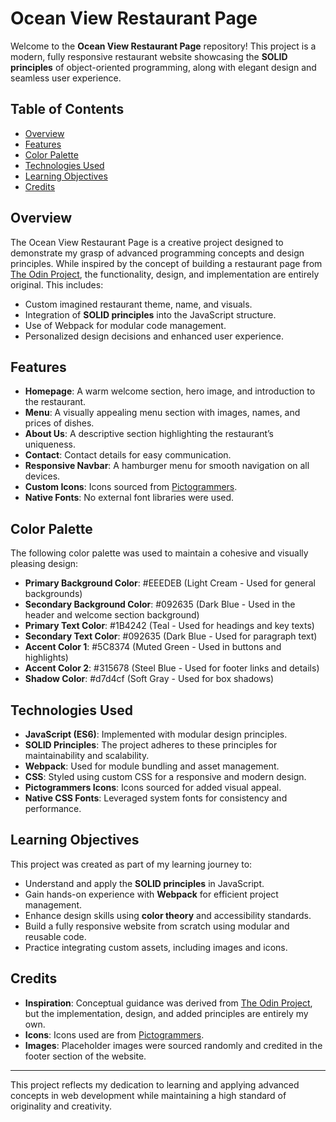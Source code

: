 # Ocean View Restaurant Page

Welcome to the **Ocean View Restaurant Page** repository! This project is a modern, fully responsive restaurant website showcasing the **SOLID principles** of object-oriented programming, along with elegant design and seamless user experience.

## Table of Contents
- [Overview](#overview)
- [Features](#features)
- [Color Palette](#color-palette)
- [Technologies Used](#technologies-used)
- [Learning Objectives](#learning-objectives)
- [Credits](#credits)

## Overview
The Ocean View Restaurant Page is a creative project designed to demonstrate my grasp of advanced programming concepts and design principles. While inspired by the concept of building a restaurant page from [The Odin Project](https://www.theodinproject.com/), the functionality, design, and implementation are entirely original. This includes:
- Custom imagined restaurant theme, name, and visuals.
- Integration of **SOLID principles** into the JavaScript structure.
- Use of Webpack for modular code management.
- Personalized design decisions and enhanced user experience.

## Features
- **Homepage**: A warm welcome section, hero image, and introduction to the restaurant.
- **Menu**: A visually appealing menu section with images, names, and prices of dishes.
- **About Us**: A descriptive section highlighting the restaurant’s uniqueness.
- **Contact**: Contact details for easy communication.
- **Responsive Navbar**: A hamburger menu for smooth navigation on all devices.
- **Custom Icons**: Icons sourced from [Pictogrammers](https://pictogrammers.com/library/mdi/).
- **Native Fonts**: No external font libraries were used.

## Color Palette
The following color palette was used to maintain a cohesive and visually pleasing design:

- **Primary Background Color**: #EEEDEB (Light Cream - Used for general backgrounds)
- **Secondary Background Color**: #092635 (Dark Blue - Used in the header and welcome section background)
- **Primary Text Color**: #1B4242 (Teal - Used for headings and key texts)
- **Secondary Text Color**: #092635 (Dark Blue - Used for paragraph text)
- **Accent Color 1**: #5C8374 (Muted Green - Used in buttons and highlights)
- **Accent Color 2**: #315678 (Steel Blue - Used for footer links and details)
- **Shadow Color**: #d7d4cf (Soft Gray - Used for box shadows)

## Technologies Used
- **JavaScript (ES6)**: Implemented with modular design principles.
- **SOLID Principles**: The project adheres to these principles for maintainability and scalability.
- **Webpack**: Used for module bundling and asset management.
- **CSS**: Styled using custom CSS for a responsive and modern design.
- **Pictogrammers Icons**: Icons sourced for added visual appeal.
- **Native CSS Fonts**: Leveraged system fonts for consistency and performance.

## Learning Objectives
This project was created as part of my learning journey to:
- Understand and apply the **SOLID principles** in JavaScript.
- Gain hands-on experience with **Webpack** for efficient project management.
- Enhance design skills using **color theory** and accessibility standards.
- Build a fully responsive website from scratch using modular and reusable code.
- Practice integrating custom assets, including images and icons.

## Credits
- **Inspiration**: Conceptual guidance was derived from [The Odin Project](https://www.theodinproject.com/), but the implementation, design, and added principles are entirely my own.
- **Icons**: Icons used are from [Pictogrammers](https://pictogrammers.com/library/mdi/).
- **Images**: Placeholder images were sourced randomly and credited in the footer section of the website.

---
This project reflects my dedication to learning and applying advanced concepts in web development while maintaining a high standard of originality and creativity.
